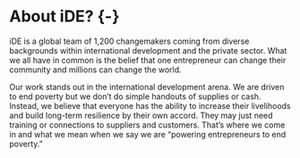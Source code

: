 # About iDE? {-}

iDE is a global team of 1,200 changemakers coming from diverse backgrounds within international development and the private sector. What we all have in common is the belief that one entrepreneur can change their community and millions can change the world.

Our work stands out in the international development arena. We are driven to end poverty but we don’t do simple handouts of supplies or cash. Instead, we believe that everyone has the ability to increase their livelihoods and build long-term resilience by their own accord. They may just need training or connections to suppliers and customers. That’s where we come in and what we mean when we say we are “powering entrepreneurs to end poverty.”





